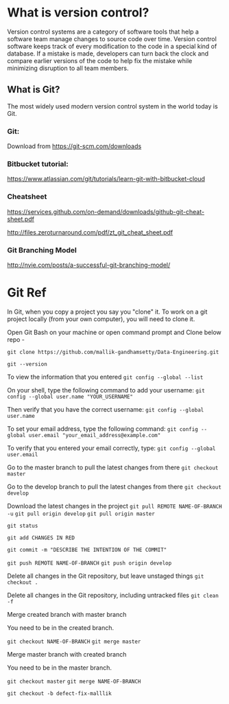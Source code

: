 # What is version control?

Version control systems are a category of software tools that help a software team manage changes to source code over time. Version control software keeps track of every modification to the code in a special kind of database. If a mistake is made, developers can turn back the clock and compare earlier versions of the code to help fix the mistake while minimizing disruption to all team members.

## What is Git? 

The most widely used modern version control system in the world today is Git.

### **Git:** 

Download from https://git-scm.com/downloads

### **Bitbucket tutorial:**

https://www.atlassian.com/git/tutorials/learn-git-with-bitbucket-cloud

### **Cheatsheet**

https://services.github.com/on-demand/downloads/github-git-cheat-sheet.pdf

http://files.zeroturnaround.com/pdf/zt_git_cheat_sheet.pdf

### **Git Branching Model**

http://nvie.com/posts/a-successful-git-branching-model/

Git Ref
====

In Git, when you copy a project you say you "clone" it. To work on a git project locally (from your own computer), you will need to clone it. 

Open Git Bash on your machine or open command prompt and Clone below repo - 

```shell
git clone https://github.com/mallik-gandhamsetty/Data-Engineering.git

git --version
```

To view the information that you entered
`git config --global --list`

On your shell, type the following command to add your username:
`git config --global user.name "YOUR_USERNAME"`

Then verify that you have the correct username:
`git config --global user.name`

To set your email address, type the following command:
`git config --global user.email "your_email_address@example.com"`

To verify that you entered your email correctly, type:
`git config --global user.email`

Go to the master branch to pull the latest changes from there
`git checkout master`

Go to the develop branch to pull the latest changes from there
`git checkout develop`

Download the latest changes in the project
`git pull REMOTE NAME-OF-BRANCH -u`
`git pull origin develop`
`git pull origin master`

`git status`

`git add CHANGES IN RED`

`git commit -m "DESCRIBE THE INTENTION OF THE COMMIT"`

`git push REMOTE NAME-OF-BRANCH`
`git push origin develop`

Delete all changes in the Git repository, but leave unstaged things
`git checkout .`

Delete all changes in the Git repository, including untracked files
`git clean -f`

Merge created branch with master branch

You need to be in the created branch.

`git checkout NAME-OF-BRANCH`
`git merge master`

Merge master branch with created branch

You need to be in the master branch.

`git checkout master`
`git merge NAME-OF-BRANCH`

`git checkout -b defect-fix-malllik`

